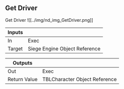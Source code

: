 ## Get Driver
Get Driver
![[../img/nd_img_GetDriver.png]]

|Inputs||
|--|--|
| In | Exec |
| Target | Siege Engine Object Reference |

|Outputs||
|--|--|
| Out | Exec |
| Return Value | TBLCharacter Object Reference |

